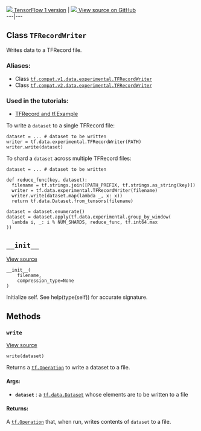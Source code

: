 [ ![](https://tensorflow.google.cn/images/tf_logo_32px.png) TensorFlow 1
version](/versions/r1.15/api_docs/python/tf/data/experimental/TFRecordWriter)
|  [ ![](https://tensorflow.google.cn/images/GitHub-Mark-32px.png) View source
on GitHub
](https://github.com/tensorflow/tensorflow/blob/r2.0/tensorflow/python/data/experimental/ops/writers.py#L30-L87)  
---|---  
  
## Class `TFRecordWriter`

Writes data to a TFRecord file.

### Aliases:

  * Class [`tf.compat.v1.data.experimental.TFRecordWriter`](/api_docs/python/tf/data/experimental/TFRecordWriter)
  * Class [`tf.compat.v2.data.experimental.TFRecordWriter`](/api_docs/python/tf/data/experimental/TFRecordWriter)

### Used in the tutorials:

  * [TFRecord and tf.Example](https://tensorflow.google.cn/tutorials/load_data/tfrecord)

To write a `dataset` to a single TFRecord file:

    
    
    dataset = ... # dataset to be written
    writer = tf.data.experimental.TFRecordWriter(PATH)
    writer.write(dataset)
    

To shard a `dataset` across multiple TFRecord files:

    
    
    dataset = ... # dataset to be written
    
    def reduce_func(key, dataset):
      filename = tf.strings.join([PATH_PREFIX, tf.strings.as_string(key)])
      writer = tf.data.experimental.TFRecordWriter(filename)
      writer.write(dataset.map(lambda _, x: x))
      return tf.data.Dataset.from_tensors(filename)
    
    dataset = dataset.enumerate()
    dataset = dataset.apply(tf.data.experimental.group_by_window(
      lambda i, _: i % NUM_SHARDS, reduce_func, tf.int64.max
    ))
    

## `__init__`

[View
source](https://github.com/tensorflow/tensorflow/blob/r2.0/tensorflow/python/data/experimental/ops/writers.py#L59-L66)

    
    
    __init__(
        filename,
        compression_type=None
    )
    

Initialize self. See help(type(self)) for accurate signature.

## Methods

### `write`

[View
source](https://github.com/tensorflow/tensorflow/blob/r2.0/tensorflow/python/data/experimental/ops/writers.py#L68-L87)

    
    
    write(dataset)
    

Returns a
[`tf.Operation`](https://tensorflow.google.cn/api_docs/python/tf/Operation) to
write a dataset to a file.

#### Args:

  * **`dataset`** : a [`tf.data.Dataset`](https://tensorflow.google.cn/api_docs/python/tf/data/Dataset) whose elements are to be written to a file

#### Returns:

A [`tf.Operation`](https://tensorflow.google.cn/api_docs/python/tf/Operation)
that, when run, writes contents of `dataset` to a file.

